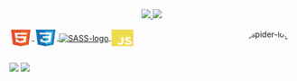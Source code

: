 <div align="center">
  <a href="https://github.com/NathanlsDev">
  <img width="420px" src="https://github-readme-stats.vercel.app/api?username=NathanlsDev&show_icons=true&theme=aura&include_all_commits=true&count_private=true"/>
  <img width="378px" src="https://github-readme-stats.vercel.app/api/top-langs/?username=NathanlsDev&layout=compact&langs_count=7&theme=aura"/>
</div>
  
<div style="display: inline_block"><br>  
  <img align="center" alt="HTML-logo" title="HTML" height="30" width="40" src="https://raw.githubusercontent.com/devicons/devicon/master/icons/html5/html5-original.svg">
  <img align="center" alt="CSS-logo" title="CSS" height="30" width="40" src="https://raw.githubusercontent.com/devicons/devicon/master/icons/css3/css3-original.svg">
  <img align="center" alt="SASS-logo" title="SASS" height="30" width="40" src="https://cdn.jsdelivr.net/gh/devicons/devicon/icons/sass/sass-original.svg">
  <img align="center" alt="Js-logo" title="JavaScript" height="30" width="40" src="https://raw.githubusercontent.com/devicons/devicon/master/icons/javascript/javascript-plain.svg">
  
  <img align="right" alt="spider-logo" height="120" style="border-radius:50px;" src="https://i.ibb.co/P19PDQt/b-1.png">
</div>
  
  ## 
  
<div>  
  <a href="mailto:nathanls.dev@gmail.com" title="Gmail"><img src="https://img.shields.io/badge/Gmail-D14836?style=for-the-badge&logo=gmail&logoColor=white" target="_blank"></a>
  <a href="https://www.linkedin.com/in/NathanlsDev/" target="_blank" rel="external" title="Linkedin"><img src="https://img.shields.io/badge/-LinkedIn-%230077B5?style=for-the-badge&logo=linkedin&logoColor=white" target="_blank"></a>
  </div>
